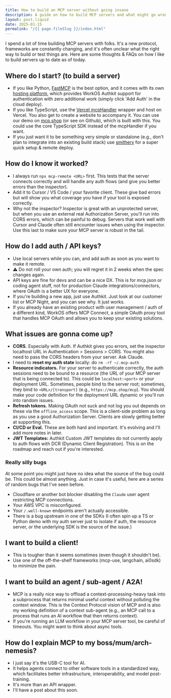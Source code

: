 ```yaml
---
title: How to build an MCP server without going insane
description: A guide on how to build MCP servers and what might go wrong along the way. 
layout: post.liquid
date: 2025-01-15
permalink: "/{{ page.fileSlug }}/index.html"
---
```


I spend a lot of time building MCP servers with folks. It's a new protocol, frameworks are constantly changing, and it's often unclear what the right way to build or test things are. Here are some thoughts & FAQs on how I like to build servers up to date as of today.

## Where do I start? (to build a server)

- If you like Python, [FastMCP](https://gofastmcp.com/getting-started/welcome) is the best option, and it comes with its own [hosting platform](https://www.fastmcp.cloud/), which provides WorkOS Authkit support for authentication with zero additional work (simply click 'Add Auth' in the cloud deploy).
- If you like TypeScript, use the [Vercel mcpHandler](https://github.com/vercel/mcp-adapter) wrapper and host on Vercel. You also get to create a website to accompany it. You can use our demo on [mcp.shop](http://mcp.shop) (or see on Github), which is built with this. You could use the core TypeScript SDK instead of the mcpHandler if you want.
- If you just want it to be something very simple or standalone (e.g., don't plan to integrate into an existing build stack) use [smithery](https://smithery.ai/docs/getting_started/quickstart_build) for a super quick setup & remote deploy.

## How do I know it worked?

- I always run `npx mcp-remote <URL>` first. This tests that the server connects correctly and will handle any auth flows (and give you better errors than the inspector).
- Add it to Cursor / VS Code / your favorite client. These give bad errors but will show you what coverage you have if your tool is exposed correctly.
- Why not the inspector? Inspector is great with an unprotected server, but when you use an external real Authorization Server, you'll run into CORS errors, which can be painful to debug. Servers that work well with Cursor and Claude often still encounter issues when using the inspector. Use this last to make sure your MCP server is robust in the tail.

## How do I add auth / API keys?

- Use local servers while you can, and add auth as soon as you want to make it remote.
- ⚠️ Do not roll your own auth; you will regret it in 2 weeks when the spec changes again.
- API keys are fine for devs and can be a nice DX. This is for mcp.json or coding agent stuff, not for production Claude integrations/connectors, where OAuth is a better UX for everyone.
- If you're building a new app, just use Authkit. Just look at our customer list or MCP Night, and you can see why. It just works.
- If you already have an existing product with user management / auth of a different kind, WorkOS offers MCP Connect, a simple OAuth proxy tool that handles MCP OAuth and allows you to keep your existing solutions.

## What issues are gonna come up?

- **CORS.** Especially with Auth. If Authkit gives you errors, set the inspector localhost URL in Authentication > Sessions > CORS. You might also need to pass the CORS headers from your server. Ask Claude.
- I need to **reset my auth state** locally: do `rm -rf ~/.mcp-auth`
- **Resource indicators.** For your server to authenticate correctly, the auth sessions need to be bound to a resource (the URL of your MCP server that is being connected to). This could be `localhost:<port>` or your deployment URL. Sometimes, people bind to the server root; sometimes, they bind to `<URL>/[transport]` (e.g., `https://mcp.shop/mcp`). You should make your code definition for the deployment URL dynamic or you'll run into random issues.
- **Refresh tokens.** Making OAuth not suck and not log you out depends on these via the `offline_access` scope. This is a client-side problem as long as you use a good Authorization Server. Clients are slowly getting better at supporting this.
- **CI/CD or Eval.** These are both hard and important. It's evolving and I'll add more notes in later.
- **JWT Templates:** Authkit Custom JWT templates do not currently apply to auth flows with DCR (Dynamic Client Registration). This is on the roadmap and reach out if you're interested.
    
### Really silly bugs
At some point you might just have no idea what the source of the bug could be. This could be almost anything. Just in case it's useful, here are a series of random bugs that I've seen before.
- Cloudflare or another bot blocker disabling the `Claude` user agent restricting MCP connections.
- Your AWS VPC is misconfigured. 
- Your `/.well-known` endpoints aren't actually accessible. 
- There is a bug upstream in one of the SDKs (I often spin up a TS or Python demo with my auth server just to isolate if auth, the resource server, or the underlying SDK is the source of the issue.)


## I want to build a client!

- This is tougher than it seems sometimes (even though it shouldn't be).
- Use one of the off-the-shelf frameworks (mcp-use, langchain, ai0sdk) to minimize the pain.

## I want to build an agent / sub-agent / A2A!

- MCP is a really nice way to offload a context-processing-heavy task into a subprocess that returns minimal useful context without polluting the context window. This is the Context Protocol vision of MCP and is also my working definition of a context sub-agent (e.g., an MCP call to a process that runs an AI workflow that then returns context).
- If you're running an LLM workflow in your MCP server tool, be careful of timeouts. You might want to think about async tools.

## How do I explain MCP to my boss/mum/arch-nemesis?

- I just say it's the USB-C tool for AI.
- It helps agents connect to other software tools in a standardized way, which facilitates better infrastructure, interoperability, and model post-training.
- It's more than an API wrapper.
- I'll have a post about this soon.